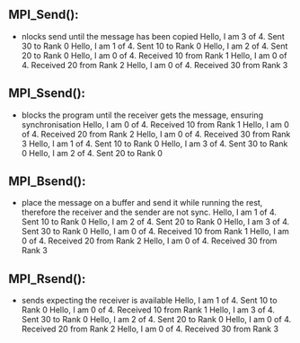 
## MPI_Send():
- nlocks send until the message has been copied
Hello, I am 3 of 4. Sent 30 to Rank 0
Hello, I am 1 of 4. Sent 10 to Rank 0
Hello, I am 2 of 4. Sent 20 to Rank 0
Hello, I am 0 of 4. Received 10 from Rank 1
Hello, I am 0 of 4. Received 20 from Rank 2
Hello, I am 0 of 4. Received 30 from Rank 3

## MPI_Ssend():
- blocks the program until the receiver gets the message, ensuring synchronisation
Hello, I am 0 of 4. Received 10 from Rank 1
Hello, I am 0 of 4. Received 20 from Rank 2
Hello, I am 0 of 4. Received 30 from Rank 3
Hello, I am 1 of 4. Sent 10 to Rank 0
Hello, I am 3 of 4. Sent 30 to Rank 0
Hello, I am 2 of 4. Sent 20 to Rank 0

## MPI_Bsend():
- place the message on a buffer and send it while running the rest, therefore the receiver and the sender are not sync.
Hello, I am 1 of 4. Sent 10 to Rank 0
Hello, I am 2 of 4. Sent 20 to Rank 0
Hello, I am 3 of 4. Sent 30 to Rank 0
Hello, I am 0 of 4. Received 10 from Rank 1
Hello, I am 0 of 4. Received 20 from Rank 2
Hello, I am 0 of 4. Received 30 from Rank 3

## MPI_Rsend():
- sends expecting the receiver is available
Hello, I am 1 of 4. Sent 10 to Rank 0
Hello, I am 0 of 4. Received 10 from Rank 1
Hello, I am 3 of 4. Sent 30 to Rank 0
Hello, I am 2 of 4. Sent 20 to Rank 0
Hello, I am 0 of 4. Received 20 from Rank 2
Hello, I am 0 of 4. Received 30 from Rank 3

